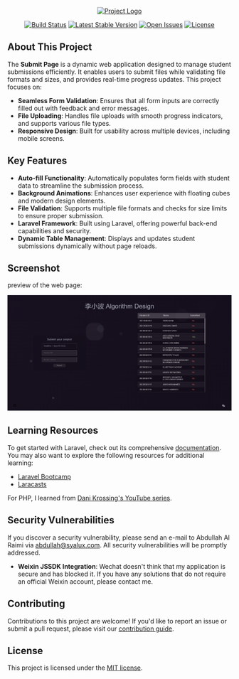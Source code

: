 <p align="center"><a href="https://github.com/Al-rimi/Submit-page" target="_blank"><img src="public/favicon.ico" width="400" alt="Project Logo"></a></p>

<p align="center">
<a href="https://github.com/Al-rimi/Submit-page/actions"><img src="https://github.com/Al-rimi/Submit-page/workflows/tests/badge.svg" alt="Build Status"></a>
<a href="https://github.com/Al-rimi/Submit-page/releases"><img src="https://img.shields.io/github/v/release/Al-rimi/Submit-page" alt="Latest Stable Version"></a>
<a href="https://github.com/Al-rimi/Submit-page/issues"><img src="https://img.shields.io/github/issues/Al-rimi/Submit-page" alt="Open Issues"></a>
<a href="https://opensource.org/licenses/MIT"><img src="https://img.shields.io/badge/license-MIT-blue.svg" alt="License"></a>
</p>

## About This Project

The **Submit Page** is a dynamic web application designed to manage student submissions efficiently. It enables users to submit files while validating file formats and sizes, and provides real-time progress updates. This project focuses on:

- **Seamless Form Validation**: Ensures that all form inputs are correctly filled out with feedback and error messages.
- **File Uploading**: Handles file uploads with smooth progress indicators, and supports various file types.
- **Responsive Design**: Built for usability across multiple devices, including mobile screens.

## Key Features

- **Auto-fill Functionality**: Automatically populates form fields with student data to streamline the submission process.
- **Background Animations**: Enhances user experience with floating cubes and modern design elements.
- **File Validation**: Supports multiple file formats and checks for size limits to ensure proper submission.
- **Laravel Framework**: Built using Laravel, offering powerful back-end capabilities and security.
- **Dynamic Table Management**: Displays and updates student submissions dynamically without page reloads.

## Screenshot

preview of the web page:

![Web Page Screenshot](md/Screenshot_1080-1920.png)

## Learning Resources

To get started with Laravel, check out its comprehensive [documentation](https://laravel.com/docs). You may also want to explore the following resources for additional learning:

- [Laravel Bootcamp](https://bootcamp.laravel.com)
- [Laracasts](https://laracasts.com)

For PHP, I learned from [Dani Krossing's YouTube series](https://www.youtube.com/playlist?list=PL0eyrZgxdwhwwQQZA79OzYwl5ewA7HQih).

## Security Vulnerabilities

If you discover a security vulnerability, please send an e-mail to Abdullah Al Raimi via [abdullah@syalux.com](mailto:abdullah@syalux.com). All security vulnerabilities will be promptly addressed.

- **Weixin JSSDK Integration**: Wechat doesn't think that my application is secure and has blocked it. If you have any solutions that do not require an official Weixin account, please contact me.

## Contributing

Contributions to this project are welcome! If you'd like to report an issue or submit a pull request, please visit our [contribution guide](https://github.com/Al-rimi/Submit-page/CONTRIBUTING.md).

## License

This project is licensed under the [MIT license](LICENSE).

